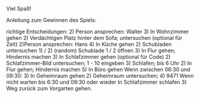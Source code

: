 Viel Spaß!

Anleitung zum Gewinnen des Spiels:

richtige Entscheidungen: 2) Person ansprechen: Walter
			 3) In Wohnzimmer gehen
			 2) Verdächtigen Platz hinter dem Sofa; untersuchen
(optional für Zeit)	 2)Person ansprechen: Hans
			 4) In Küche gehen
			 2) Schubladen untersuchen
			 1) / 2) (random) Schublade 1 / 2 öffnen
			 3) In Flur gehen; Hindernis machen
			 3) In Schlafzimmer gehen
(optional für Code)	 2) Schlafzimmer-Bild untersuchen; 1 - 10 eingeben
			 3) Schlafen; bis 6 Uhr
			 2) In Flur gehen; Hindernis machen
			 5) In Büro gehen
			 Wenn zwischen 06:30 und 09:30:
			 3) In Geheimraum gehen
			 2) Geheimraum untersuchen; 4) 9471
			 Wenn nicht warten bis 6:30 und 09:30 oder wieder In Schlafzimmer schlafen
			 3) Weg zurück zum Vorgarten gehen.
